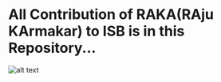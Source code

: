 # All Contribution of RAKA(RAju KArmakar) to ISB is in this Repository...
![alt text](https://github.com/alienbrains/ISB/blob/master/ISB_warmup.jpeg?raw=true)







